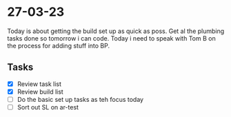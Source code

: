 # 27-03-23

Today is about getting the build set up as quick as poss. Get al the plumbing tasks done so tomorrow i can code.
Today i need to speak with Tom B on the process for adding stuff into BP.

## Tasks
- [x] Review task list
- [x] Review build list
- [ ] Do the basic set up tasks as teh focus today
- [ ] Sort out SL on ar-test
